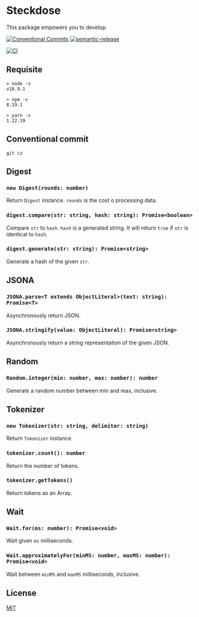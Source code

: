 # Steckdose

This package empowers you to develop.

[![Conventional Commits](https://img.shields.io/badge/Conventional%20Commits-1.0.0-yellow.svg)](https://conventionalcommits.org)
[![semantic-release](https://img.shields.io/badge/%20%20%F0%9F%93%A6%F0%9F%9A%80-semantic--release-e10079.svg)](https://github.com/semantic-release/semantic-release)

[![CI](https://github.com/jamashita/steckdose/actions/workflows/ci.yml/badge.svg?branch=develop)](https://github.com/jamashita/steckdose/actions/workflows/ci.yml)

## Requisite

```
> node -v
v18.9.1

> npm -v
8.19.1

> yarn -v
1.22.19
```

## Conventional commit

```
git cz
```

## Digest

### `new Digest(rounds: number)`

Return `Digest` instance. `rounds` is the cost o processing data.

### `digest.compare(str: string, hash: string): Promise<boolean>`

Compare `str` to `hash`. `hash` is a generated string. It will return `true` if `str` is identical to `hash`.

### `digest.generate(str: string): Promise<string>`

Generate a hash of the given `str`.

## JSONA

### `JSONA.parse<T extends ObjectLiteral>(text: string): Promise<T>`

Asynchronously return JSON.

### `JSONA.stringify(value: ObjectLiteral): Promise<string>`

Asynchronously return a string representation of the given JSON.

## Random

### `Random.integer(min: number, max: number): number`

Generate a random number between min and max, inclusive.

## Tokenizer

### `new Tokenizer(str: string, delimiter: string)`

Return `Tokenizer` instance.

### `tokenizer.count(): number`

Return the number of tokens.

### `tokenizer.getTokens()`

Return tokens as an Array.

## Wait

### `Wait.for(ms: number): Promise<void>`

Wait given `ms` milliseconds.

### `Wait.approximatelyFor(minMS: number, maxMS: number): Promise<void>`

Wait between `minMS` and `maxMS` milliseconds, inclusive.

## License

[MIT](LICENSE)